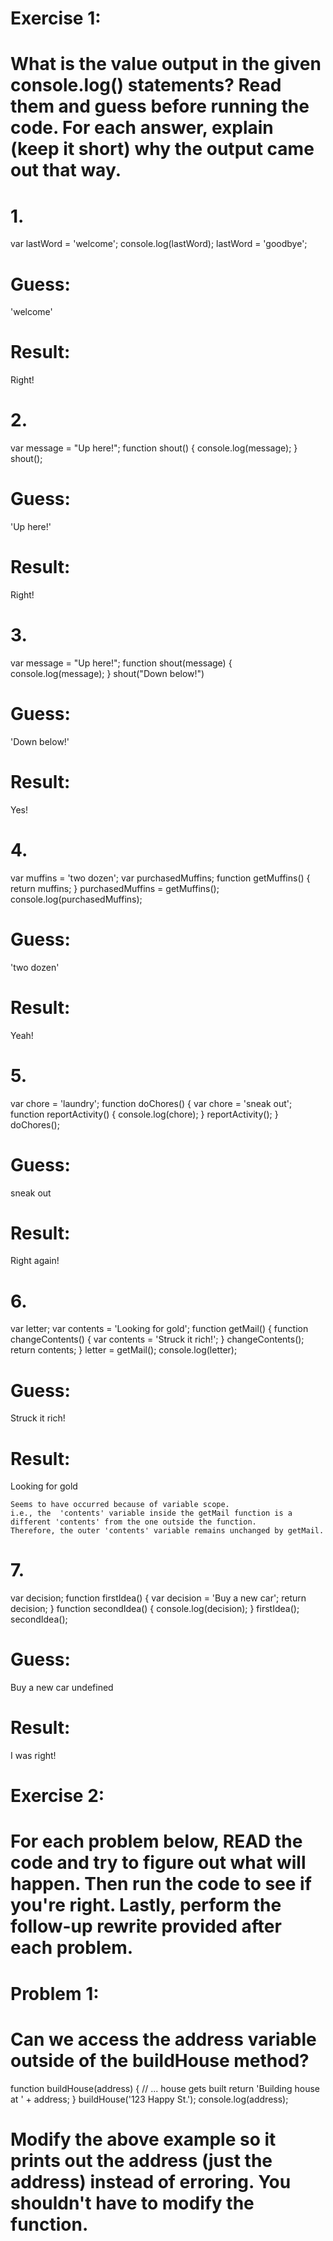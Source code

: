 # Exercise 1:
# What is the value output in the given console.log() statements? Read them and guess before running the code. For each answer, explain (keep it short) why the output came out that way.

# 1.
var lastWord = 'welcome';
console.log(lastWord);
lastWord = 'goodbye';
# Guess:
'welcome'
# Result:
Right!

# 2.
var message = "Up here!";
function shout() {
  console.log(message);
}
shout();
# Guess:
'Up here!'
# Result:
Right!

# 3.
var message = "Up here!";
function shout(message) {
  console.log(message);
}
shout("Down below!")
# Guess:
'Down below!'
# Result:
Yes!

# 4.
var muffins = 'two dozen';
var purchasedMuffins;
function getMuffins() {
  return muffins;
}
purchasedMuffins = getMuffins();
console.log(purchasedMuffins);
# Guess:
'two dozen'
# Result:
Yeah!

# 5.
var chore = 'laundry';
function doChores() {
  var chore = 'sneak out';
  function reportActivity() {
    console.log(chore);
  }
  reportActivity();
}
doChores();
# Guess:
sneak out
# Result:
Right again!

# 6.
var letter;
var contents = 'Looking for gold';
function getMail() {
  function changeContents() {
    var contents = 'Struck it rich!';
  }
  changeContents();
  return contents;
}
letter = getMail();
console.log(letter);
# Guess:
Struck it rich!
# Result:
Looking for gold

    Seems to have occurred because of variable scope.
    i.e., the  'contents' variable inside the getMail function is a different 'contents' from the one outside the function.
    Therefore, the outer 'contents' variable remains unchanged by getMail.

# 7.
var decision;
function firstIdea() {
  var decision = 'Buy a new car';
  return decision;
}
function secondIdea() {
  console.log(decision);
}
firstIdea();
secondIdea();
# Guess:
Buy a new car
undefined
# Result:
I was right!

# Exercise 2:
# For each problem below, READ the code and try to figure out what will happen. Then run the code to see if you're right. Lastly, perform the follow-up rewrite provided after each problem.

# Problem 1:
# Can we access the address variable outside of the buildHouse method?
function buildHouse(address) {
  // ... house gets built
  return 'Building house at ' + address;
}
buildHouse('123 Happy St.');
console.log(address);
# Modify the above example so it prints out the address (just the address) instead of erroring. You shouldn't have to modify the function.
